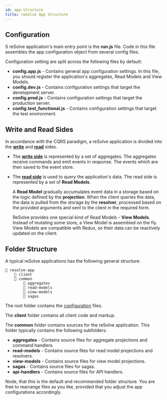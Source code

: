 ```yaml
---
id: app-structure
title: reSolve App Structure
---
```


## Configuration

S reSolve application's main entry point is the **run.js** file. Code in this file assembles the app configuration object from several config files.

Configuration setting are split across the following files by default:

- **config.app.js** - Contains general app configuration settings. In this file, you should register the application's aggregates, Read Models and View Models.
- **config.dev.js** - Contains configuration settings that target the development server.
- **config.prod.js** - Contains configuration settings that target the production server.
- **config.test_functional.js** - Contains configuration settings that target the test environment.

## Write and Read Sides

In accordance with the CQRS paradigm, a reSolve application is divided into the **[write](write-side.md)** and **[read](read-side.md)** sides.

- The **[write side](write-side.md)** is represented by a set of aggregates. The aggregates receive commands and emit events in response. The events which are then saved to the event store.
- The **[read side](read-side.md)** is used to query the application's data. The read side is represented by a set of **Read Models**.

  A **Read Model** gradually accumulates event data in a storage based on the logic defined by the **projection**. When the client queries the data, the data is pulled from the storage by the **resolver**, processed based on the provided arguments and sent to the client in the required form.

  ReSolve provides one special kind of Read Models - **View Models**. Instead of mutating some store, a View Model is assembled on the fly. View Models are compatible with Redux, so their data can be reactively updated on the client.

## Folder Structure

A typical reSolve applications has the following general structure:

```
📁 resolve-app
    📁 client
    📁 common
        📁 aggregates
        📁 read-models
        📁 view-models
        📁 sagas
```

The root folder contains the [configuration](#configuration) files.

The **client** folder contains all client code and markup.

The **common** folder contains sources for the reSolve application. This folder typically contains the following subfolders:

- **aggregates** - Contains source files for aggregate projections and command handlers.
- **read-models** - Contains source files for read model projections and resolvers.
- **view-models** - Contains source files for view model projections.
- **sagas** - Contains source files for sagas.
- **api-handlers** - Contains source files for API handlers.

Node, that this is the default and recommended folder structure. You are free to rearrange files as you like, provided that you adjust the app configurations accordingly.
